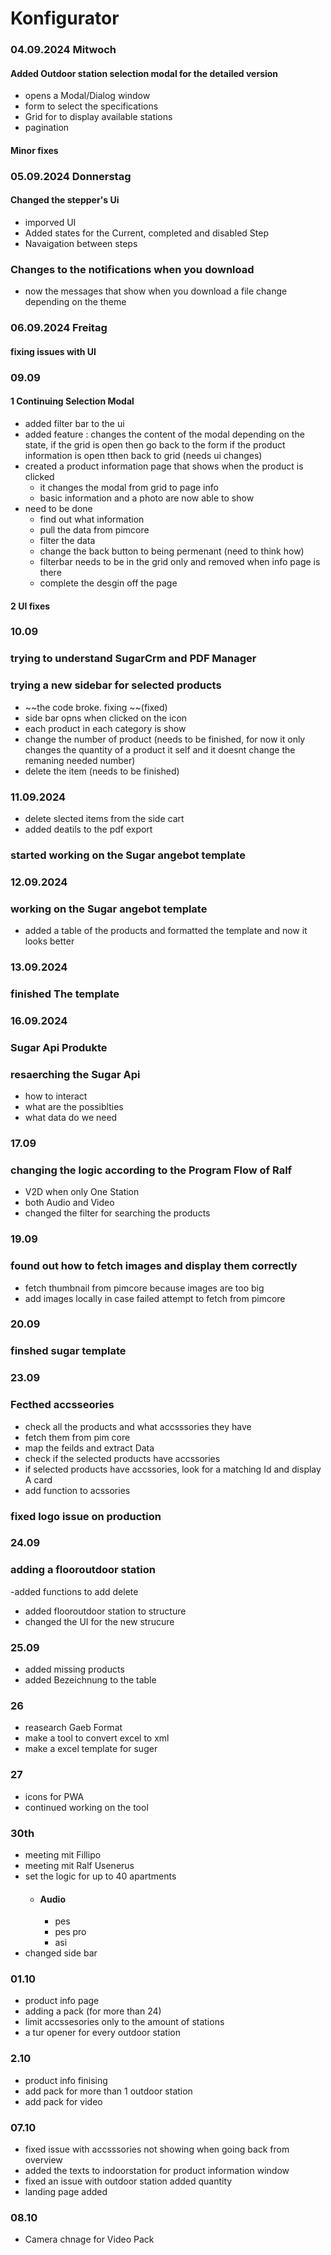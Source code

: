 # Konfigurator

### 04.09.2024 Mitwoch

#### Added Outdoor station selection modal for the detailed version

- opens a Modal/Dialog window
- form to select the specifications
- Grid for to display available stations
- pagination

#### Minor fixes

### 05.09.2024 Donnerstag

#### Changed the stepper's Ui

- imporved UI
- Added states for the Current, completed and disabled Step
- Navaigation between steps

### Changes to the notifications when you download

- now the messages that show when you download a file change depending on the theme

### 06.09.2024 Freitag

#### fixing issues with UI

### 09.09

#### 1 Continuing Selection Modal

- added filter bar to the ui
- added feature : changes the content of the modal depending on the state, if the grid is open then go back to the form if the product information is open tthen back to grid (needs ui changes)
- created a product information page that shows when the product is clicked
  - it changes the modal from grid to page info
  - basic information and a photo are now able to show
- need to be done
  - find out what information
  - pull the data from pimcore
  - filter the data
  - change the back button to being permenant (need to think how)
  - filterbar needs to be in the grid only and removed when info page is there
  - complete the desgin off the page

#### 2 UI fixes

### 10.09

### trying to understand SugarCrm and PDF Manager

### trying a new sidebar for selected products

- ~~the code broke. fixing ~~(fixed)
- side bar opns when clicked on the icon
- each product in each category is show
- change the number of product (needs to be finished, for now it only changes the quantity of a product it self and it doesnt change the remaning needed number)
- delete the item (needs to be finished)

### 11.09.2024

- delete slected items from the side cart
- added deatils to the pdf export

### started working on the Sugar angebot template

### 12.09.2024

### working on the Sugar angebot template

- added a table of the products and formatted the template and now it looks better

### 13.09.2024

### finished The template

### 16.09.2024

### Sugar Api Produkte

### resaerching the Sugar Api

- how to interact
- what are the possiblties
- what data do we need

### 17.09

### changing the logic according to the Program Flow of Ralf

- V2D when only One Station
- both Audio and Video
- changed the filter for searching the products

### 19.09

### found out how to fetch images and display them correctly

- fetch thumbnail from pimcore because images are too big
- add images locally in case failed attempt to fetch from pimcore

### 20.09

### finshed sugar template

### 23.09

### Fecthed accsseories

- check all the products and what accsssories they have
- fetch them from pim core
- map the feilds and extract Data
- check if the selected products have accssories
- if selected products have accssories, look for a matching Id and display A card
- add function to acssories

### fixed logo issue on production

### 24.09

### adding a flooroutdoor station

-added functions to add delete

- added flooroutdoor station to structure
- changed the UI for the new strucure

### 25.09

- added missing products
- added Bezeichnung to the table

### 26

- reasearch Gaeb Format
- make a tool to convert excel to xml
- make a excel template for suger

### 27

- icons for PWA
- continued working on the tool


### 30th
- meeting mit Fillipo 
- meeting mit Ralf Usenerus
- set the logic for up to 40 apartments
  * #### Audio
    * pes
    * pes pro
    * asi
- changed side bar 

### 01.10
- product info page
- adding a pack (for more than 24)
- limit accssesories only to the amount of stations
- a tur opener for every outdoor station

### 2.10
- product info finising
- add pack for more than 1 outdoor station
- add pack for video


### 07.10

- fixed issue with accsssories not showing when going back from overview
- added the texts to indoorstation for product information window
- fixed an issue with outdoor station added quantity
- landing page added

### 08.10

- Camera chnage for Video Pack